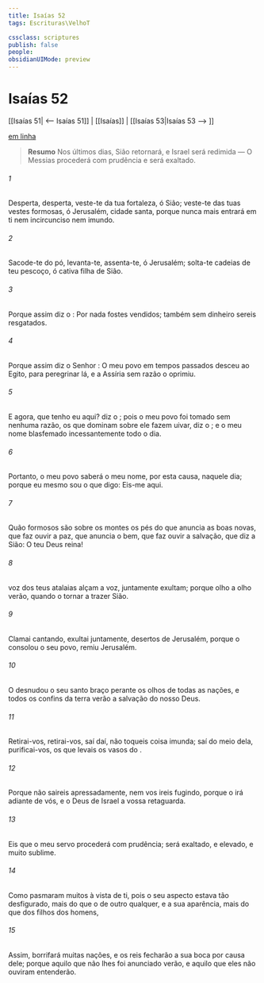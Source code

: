 ```yaml
---
title: Isaías 52
tags: Escrituras\VelhoT

cssclass: scriptures
publish: false
people:
obsidianUIMode: preview
---
```


# Isaías 52
[[Isaías 51| <-- Isaías 51]] | [[Isaías]] | [[Isaías 53|Isaías 53 --> ]]

[em linha](https://churchofjesuschrist.org/study/scriptures/ot/isa/52?lang=por)

> __Resumo__
Nos últimos dias, Sião retornará, e Israel será redimida — O Messias procederá com prudência e será exaltado.

###### 1 
Desperta, desperta, veste-te da tua fortaleza, ó Sião; veste-te das tuas vestes formosas, ó Jerusalém, cidade santa, porque nunca mais entrará em ti nem incircunciso nem imundo.

###### 2 
Sacode-te do pó, levanta-te,  assenta-te, ó Jerusalém; solta-te  cadeias de teu pescoço, ó cativa filha de Sião.

###### 3 
Porque assim diz o : Por nada fostes vendidos; também sem dinheiro sereis resgatados.

###### 4 
Porque assim diz o Senhor : O meu povo em tempos passados desceu ao Egito, para peregrinar lá, e a Assíria sem razão o oprimiu.

###### 5 
E agora, que tenho eu  aqui? diz o ; pois o meu povo foi tomado sem nenhuma razão,  os que dominam sobre ele  fazem uivar, diz o ; e o meu nome  blasfemado incessantemente todo o dia.

###### 6 
Portanto, o meu povo saberá o meu nome, por esta causa, naquele dia; porque eu mesmo sou o que digo: Eis-me aqui.

###### 7 
Quão formosos são sobre os montes os pés do que anuncia as boas novas, que faz ouvir a paz, que anuncia o bem, que faz ouvir a salvação, que diz a Sião: O teu Deus reina!

###### 8 
 voz dos teus atalaias  alçam a voz, juntamente exultam; porque olho a olho verão, quando o  tornar a trazer Sião.

###### 9 
Clamai cantando, exultai juntamente, desertos de Jerusalém, porque o  consolou o seu povo, remiu Jerusalém.

###### 10 
O  desnudou o seu santo braço perante os olhos de todas as nações, e todos os confins da terra verão a salvação do nosso Deus.

###### 11 
Retirai-vos, retirai-vos, saí daí, não toqueis coisa imunda; saí do meio dela, purificai-vos, os que levais os vasos do .

###### 12 
Porque não saireis apressadamente, nem vos ireis fugindo, porque o  irá adiante de vós, e o Deus de Israel  a vossa retaguarda.

###### 13 
Eis que o meu servo procederá com prudência; será exaltado, e elevado, e muito sublime.

###### 14 
Como pasmaram muitos à vista de ti, pois o seu aspecto estava tão desfigurado, mais do que o de outro qualquer, e a sua aparência, mais do que  dos  filhos dos homens,

###### 15 
Assim, borrifará muitas nações, e os reis fecharão a sua boca por causa dele; porque aquilo que não lhes foi anunciado verão, e aquilo que eles não ouviram entenderão.

